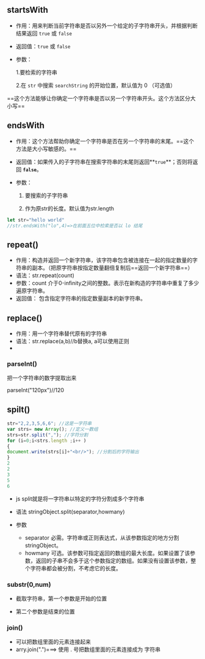 ## startsWith

- 作用：用来判断当前字符串是否以另外一个给定的子字符串开头，并根据判断结果返回 `true` 或 `false`

- 返回值：`true` 或 `false`

- 参数：

  1.要检索的字符串

  2.在 `str` 中搜索 `searchString` 的开始位置，默认值为 0  （可选值）

==这个方法能够让你确定一个字符串是否以另一个字符串开头。这个方法区分大小写==

## endsWith

- 作用：这个方法帮助你确定一个字符串是否在另一个字符串的末尾。==这个方法是大小写敏感的。==

- 返回值：如果传入的子字符串在搜索字符串的末尾则返回**`true`**；否则将返回 **`false`**。

- 参数：

  1. 要搜索的子字符串

  2. 作为原str的长度。默认值为str.length

```js
let str="hello world"
//str.endsWith("lo",4)=>在前面五位中检索是否以 lo 结尾
```

  ## repeat()

-  作用：构造并返回一个新字符串，该字符串包含被连接在一起的指定数量的字符串的副本。（把原字符串按指定数量翻倍复制后==返回一个新字符串==）
- 语法：str.repeat(count)
- 参数：count 介于0-infinity之间的整数。表示在新构造的字符串中重复了多少遍原字符串。
- 返回值： 包含指定字符串的指定数量副本的新字符串。

## replace()

- 作用：用一个字符串替代原有的字符串
- 语法：str.replace(a,b)//b替换a,  a可以使用正则
- 

### parseInt()

把一个字符串的数字提取出来

parseInt("120px")//120

## spilt()

```js
str="2,2,3,5,6,6"; //这是一字符串
var strs= new Array(); //定义一数组
strs=str.split(","); //字符分割
for (i=0;i<strs.length ;i++ )
{
document.write(strs[i]+"<br/>"); //分割后的字符输出
}
2
2
3
5
6
```

- js split就是将一字符串以特定的字符分割成多个字符串

- 语法  stringObject.split(separator,howmany)

- 参数
    - separator 必需。字符串或正则表达式，从该参数指定的地方分割 stringObject。
    - howmany 可选。该参数可指定返回的数组的最大长度。如果设置了该参数，返回的子串不会多于这个参数指定的数组。如果没有设置该参数，整个字符串都会被分割，不考虑它的长度。

### substr(0,num)

- 截取字符串，第一个参数是开始的位置

- 第二个参数是结束的位置

    

### join()

- 可以把数组里面的元素连接起来
- arry.join(".")===>  使用  . 号把数组里面的元素连接成为 字符串